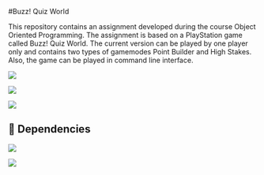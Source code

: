 #Buzz! Quiz World

This repository contains an assignment developed during
the course Object Oriented Programming. The assignment is based 
on a PlayStation game called Buzz! Quiz World. The current version
can be played by one player only and contains two types of gamemodes 
Point Builder and High Stakes. Also, the game can be played in command line
interface.

![](https://img.shields.io/badge/IDE-IntelliJ_IDEA-informational?style=flat-square&logo=intellij-idea&logoColor=white&color=informational)

![](https://img.shields.io/badge/Code-Java_11-informational?style=flat-square&logo=Java&logoColor=white&color=informational)

![](https://img.shields.io/badge/VCS-Git-informational?style=flat-square&logo=Git&logoColor=white&color=informational)


## 🔧 Dependencies

![](https://img.shields.io/badge/JDK-Java_11.0.8-informational?style=flat-square&logo=Java&logoColor=white&color=informational)

![](https://img.shields.io/badge/JUnit-JUnit_5.4-informational?style=flat-square&logo=Java&logoColor=white&color=informational)
